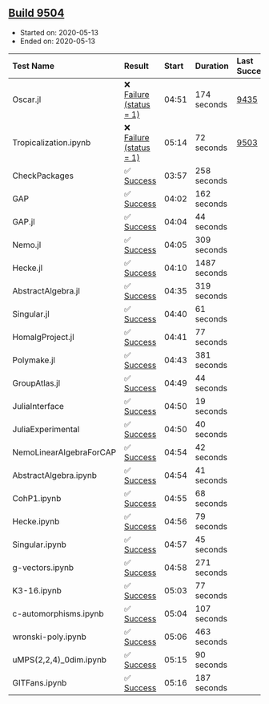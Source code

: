 ## [Build 9504](https://oscarci.mathematik.uni-kl.de/job/oscar/9504/)

* Started on: 2020-05-13
* Ended on: 2020-05-13

| Test Name    | Result | Start | Duration | Last Success | First Failure |
|:-------------|:-------|:------|:---------|:-------------|:--------------|
| Oscar.jl | ❌ [Failure (status = 1)](https://oscarci.mathematik.uni-kl.de/job/oscar/9504/artifact/logs/build-9504/Oscar.jl.log) | 04:51 | 174 seconds | [9435](https://oscarci.mathematik.uni-kl.de/job/oscar/9435/) | [9436](https://oscarci.mathematik.uni-kl.de/job/oscar/9436/) |
| Tropicalization.ipynb | ❌ [Failure (status = 1)](https://oscarci.mathematik.uni-kl.de/job/oscar/9504/artifact/logs/build-9504/Tropicalization.ipynb.log) | 05:14 | 72 seconds | [9503](https://oscarci.mathematik.uni-kl.de/job/oscar/9503/) | [9504](https://oscarci.mathematik.uni-kl.de/job/oscar/9504/) |
| CheckPackages | ✅ [Success](https://oscarci.mathematik.uni-kl.de/job/oscar/9504/artifact/logs/build-9504/CheckPackages.log) | 03:57 | 258 seconds |  |  |
| GAP | ✅ [Success](https://oscarci.mathematik.uni-kl.de/job/oscar/9504/artifact/logs/build-9504/GAP.log) | 04:02 | 162 seconds |  |  |
| GAP.jl | ✅ [Success](https://oscarci.mathematik.uni-kl.de/job/oscar/9504/artifact/logs/build-9504/GAP.jl.log) | 04:04 | 44 seconds |  |  |
| Nemo.jl | ✅ [Success](https://oscarci.mathematik.uni-kl.de/job/oscar/9504/artifact/logs/build-9504/Nemo.jl.log) | 04:05 | 309 seconds |  |  |
| Hecke.jl | ✅ [Success](https://oscarci.mathematik.uni-kl.de/job/oscar/9504/artifact/logs/build-9504/Hecke.jl.log) | 04:10 | 1487 seconds |  |  |
| AbstractAlgebra.jl | ✅ [Success](https://oscarci.mathematik.uni-kl.de/job/oscar/9504/artifact/logs/build-9504/AbstractAlgebra.jl.log) | 04:35 | 319 seconds |  |  |
| Singular.jl | ✅ [Success](https://oscarci.mathematik.uni-kl.de/job/oscar/9504/artifact/logs/build-9504/Singular.jl.log) | 04:40 | 61 seconds |  |  |
| HomalgProject.jl | ✅ [Success](https://oscarci.mathematik.uni-kl.de/job/oscar/9504/artifact/logs/build-9504/HomalgProject.jl.log) | 04:41 | 77 seconds |  |  |
| Polymake.jl | ✅ [Success](https://oscarci.mathematik.uni-kl.de/job/oscar/9504/artifact/logs/build-9504/Polymake.jl.log) | 04:43 | 381 seconds |  |  |
| GroupAtlas.jl | ✅ [Success](https://oscarci.mathematik.uni-kl.de/job/oscar/9504/artifact/logs/build-9504/GroupAtlas.jl.log) | 04:49 | 44 seconds |  |  |
| JuliaInterface | ✅ [Success](https://oscarci.mathematik.uni-kl.de/job/oscar/9504/artifact/logs/build-9504/JuliaInterface.log) | 04:50 | 19 seconds |  |  |
| JuliaExperimental | ✅ [Success](https://oscarci.mathematik.uni-kl.de/job/oscar/9504/artifact/logs/build-9504/JuliaExperimental.log) | 04:50 | 40 seconds |  |  |
| NemoLinearAlgebraForCAP | ✅ [Success](https://oscarci.mathematik.uni-kl.de/job/oscar/9504/artifact/logs/build-9504/NemoLinearAlgebraForCAP.log) | 04:54 | 42 seconds |  |  |
| AbstractAlgebra.ipynb | ✅ [Success](https://oscarci.mathematik.uni-kl.de/job/oscar/9504/artifact/logs/build-9504/AbstractAlgebra.ipynb.log) | 04:54 | 41 seconds |  |  |
| CohP1.ipynb | ✅ [Success](https://oscarci.mathematik.uni-kl.de/job/oscar/9504/artifact/logs/build-9504/CohP1.ipynb.log) | 04:55 | 68 seconds |  |  |
| Hecke.ipynb | ✅ [Success](https://oscarci.mathematik.uni-kl.de/job/oscar/9504/artifact/logs/build-9504/Hecke.ipynb.log) | 04:56 | 79 seconds |  |  |
| Singular.ipynb | ✅ [Success](https://oscarci.mathematik.uni-kl.de/job/oscar/9504/artifact/logs/build-9504/Singular.ipynb.log) | 04:57 | 45 seconds |  |  |
| g-vectors.ipynb | ✅ [Success](https://oscarci.mathematik.uni-kl.de/job/oscar/9504/artifact/logs/build-9504/g-vectors.ipynb.log) | 04:58 | 271 seconds |  |  |
| K3-16.ipynb | ✅ [Success](https://oscarci.mathematik.uni-kl.de/job/oscar/9504/artifact/logs/build-9504/K3-16.ipynb.log) | 05:03 | 77 seconds |  |  |
| c-automorphisms.ipynb | ✅ [Success](https://oscarci.mathematik.uni-kl.de/job/oscar/9504/artifact/logs/build-9504/c-automorphisms.ipynb.log) | 05:04 | 107 seconds |  |  |
| wronski-poly.ipynb | ✅ [Success](https://oscarci.mathematik.uni-kl.de/job/oscar/9504/artifact/logs/build-9504/wronski-poly.ipynb.log) | 05:06 | 463 seconds |  |  |
| uMPS(2,2,4)_0dim.ipynb | ✅ [Success](https://oscarci.mathematik.uni-kl.de/job/oscar/9504/artifact/logs/build-9504/uMPS-2-2-4-_0dim.ipynb.log) | 05:15 | 90 seconds |  |  |
| GITFans.ipynb | ✅ [Success](https://oscarci.mathematik.uni-kl.de/job/oscar/9504/artifact/logs/build-9504/GITFans.ipynb.log) | 05:16 | 187 seconds |  |  |
